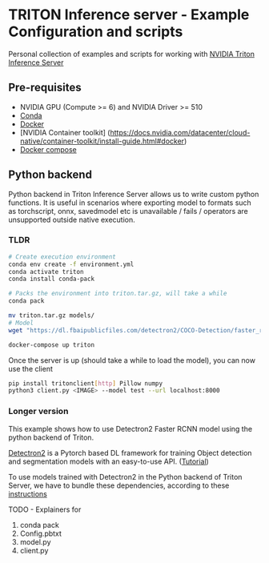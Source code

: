 # TRITON Inference server - Example Configuration and scripts

Personal collection of examples and scripts for working with [NVIDIA Triton Inference Server](https://github.com/triton-inference-server/server)

## Pre-requisites

- NVIDIA GPU (Compute >= 6) and NVIDIA Driver >= 510
- [Conda](https://docs.conda.io/projects/conda/en/latest/)
- [Docker](https://docs.docker.com/get-docker/)
- [NVIDIA Container toolkit] (https://docs.nvidia.com/datacenter/cloud-native/container-toolkit/install-guide.html#docker)
- [Docker compose](https://docs.docker.com/compose/install/)

## Python backend

Python backend in Triton Inference Server allows us to write custom python functions. It is useful in scenarios where exporting model to formats such as torchscript, onnx, savedmodel etc is unavailable / fails / operators are unsupported outside native execution.

### TLDR
```bash
# Create execution environment
conda env create -f environment.yml
conda activate triton
conda install conda-pack

# Packs the environment into triton.tar.gz, will take a while
conda pack

mv triton.tar.gz models/
# Model
wget "https://dl.fbaipublicfiles.com/detectron2/COCO-Detection/faster_rcnn_R_50_FPN_3x/137849458/model_final_280758.pkl" -O models/test/1/model.pkl

docker-compose up triton
```

Once the server is up (should take a while to load the model), you can now use the client

```bash
pip install tritonclient[http] Pillow numpy
python3 client.py <IMAGE> --model test --url localhost:8000
```


### Longer version

This example shows how to use Detectron2 Faster RCNN model using the python backend of Triton.

[Detectron2](https://github.com/facebookresearch/detectron2) is a Pytorch based DL framework for training Object detection and segmentation models with an easy-to-use API. ([Tutorial](https://detectron2.readthedocs.io/en/latest/tutorials/index.html))

To use models trained with Detectron2 in the Python backend of Triton Server, we have to bundle these dependencies, according to these [instructions](https://github.com/triton-inference-server/python_backend#using-custom-python-execution-environments)

TODO - Explainers for
1. conda pack
2. Config.pbtxt
3. model.py
4. client.py